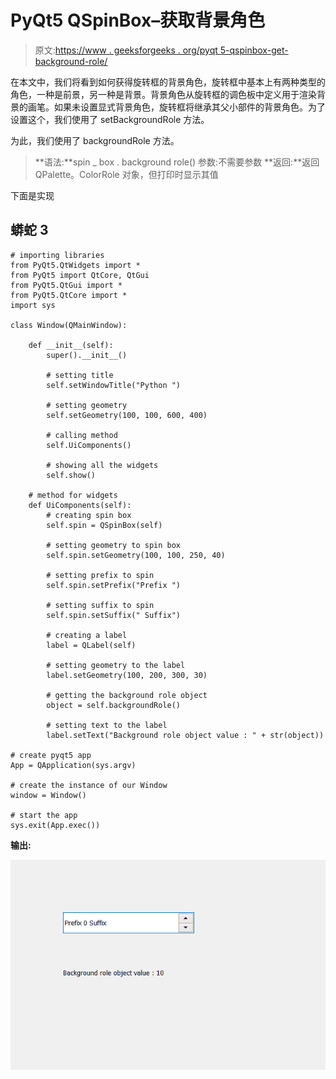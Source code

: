 # PyQt5 QSpinBox–获取背景角色

> 原文:[https://www . geeksforgeeks . org/pyqt 5-qspinbox-get-background-role/](https://www.geeksforgeeks.org/pyqt5-qspinbox-getting-background-role/)

在本文中，我们将看到如何获得旋转框的背景角色，旋转框中基本上有两种类型的角色，一种是前景，另一种是背景。背景角色从旋转框的调色板中定义用于渲染背景的画笔。如果未设置显式背景角色，旋转框将继承其父小部件的背景角色。为了设置这个，我们使用了 setBackgroundRole 方法。

为此，我们使用了 backgroundRole 方法。

> **语法:**spin _ box . background role()
> 参数:不需要参数
> **返回:**返回 QPalette。ColorRole 对象，但打印时显示其值

下面是实现

## 蟒蛇 3

```
# importing libraries
from PyQt5.QtWidgets import *
from PyQt5 import QtCore, QtGui
from PyQt5.QtGui import *
from PyQt5.QtCore import *
import sys

class Window(QMainWindow):

    def __init__(self):
        super().__init__()

        # setting title
        self.setWindowTitle("Python ")

        # setting geometry
        self.setGeometry(100, 100, 600, 400)

        # calling method
        self.UiComponents()

        # showing all the widgets
        self.show()

    # method for widgets
    def UiComponents(self):
        # creating spin box
        self.spin = QSpinBox(self)

        # setting geometry to spin box
        self.spin.setGeometry(100, 100, 250, 40)

        # setting prefix to spin
        self.spin.setPrefix("Prefix ")

        # setting suffix to spin
        self.spin.setSuffix(" Suffix")

        # creating a label
        label = QLabel(self)

        # setting geometry to the label
        label.setGeometry(100, 200, 300, 30)

        # getting the background role object
        object = self.backgroundRole()

        # setting text to the label
        label.setText("Background role object value : " + str(object))

# create pyqt5 app
App = QApplication(sys.argv)

# create the instance of our Window
window = Window()

# start the app
sys.exit(App.exec())
```

**输出:**

![](img/2f063dd989d47fa0d0a41690384502f1.png)